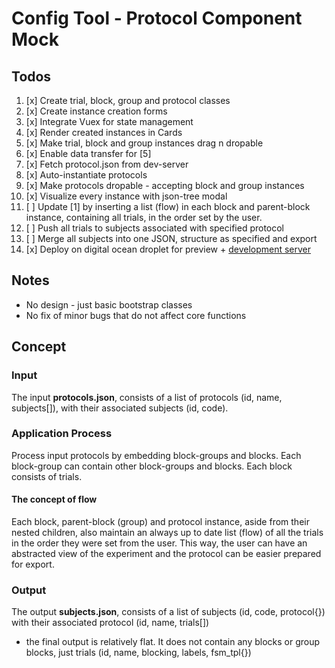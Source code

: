 # Config Tool - Protocol Component Mock

## Todos
1. [x] Create trial, block, group and protocol classes
2. [x] Create instance creation forms
3. [x] Integrate Vuex for state management
4. [x] Render created instances in Cards
5. [x] Make trial, block and group instances drag n dropable
6. [x] Enable data transfer for [5]
8. [x] Fetch protocol.json from dev-server
9. [x] Auto-instantiate protocols
10. [x] Make protocols dropable - accepting block and group instances
11. [x] Visualize every instance with json-tree modal
12. [ ] Update [1] by inserting a list (flow) in each block and parent-block instance, containing all trials, in the order set by the user.
13. [ ] Push all trials to subjects associated with specified protocol
14. [ ] Merge all subjects into one JSON, structure as specified and export
15. [x] Deploy on digital ocean droplet for preview + [development server](https://github.com/aris-konstantinidis/config-tool_mock-server)

## Notes
- No design - just basic bootstrap classes
- No fix of minor bugs that do not affect core functions

## Concept
### Input
The input **protocols.json**, consists of a list of protocols (id, name, subjects[]), with their associated subjects (id, code).
### Application Process
Process input protocols by embedding block-groups and blocks. Each block-group can contain other block-groups and blocks. Each block consists of trials.
#### The concept of **flow**
Each block, parent-block (group) and protocol instance, aside from their nested children, also maintain an always up to date list (flow) of all the trials in the order they were set from the user. This way, the user can have an abstracted view of the experiment and the protocol can be easier prepared for export.
### Output
The output **subjects.json**, consists of a list of subjects (id, code, protocol{}) with their associated protocol (id, name, trials[])
- the final output is relatively flat. It does not contain any blocks or group blocks, just trials (id, name, blocking, labels, fsm_tpl{})
